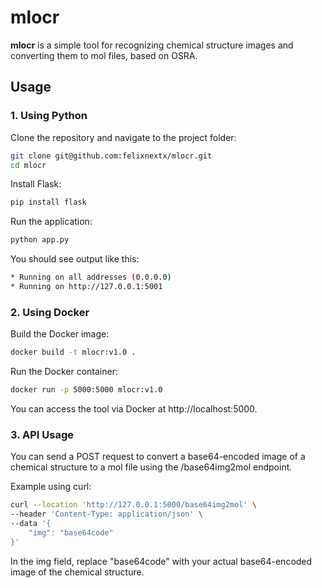 # mlocr

**mlocr** is a simple tool for recognizing chemical structure images and converting them to mol files, based on OSRA.

## Usage

### 1. Using Python
Clone the repository and navigate to the project folder:
```bash
git clone git@github.com:felixnextx/mlocr.git
cd mlocr
```

Install Flask:
```bash
pip install flask
```

Run the application:
```bash
python app.py
```
You should see output like this:
```bash
* Running on all addresses (0.0.0.0)
* Running on http://127.0.0.1:5001
```

### 2. Using Docker
Build the Docker image:
```bash
docker build -t mlocr:v1.0 .
```

Run the Docker container:
```bash
docker run -p 5000:5000 mlocr:v1.0
```

You can access the tool via Docker at http://localhost:5000.

### 3. API Usage
You can send a POST request to convert a base64-encoded image of a chemical structure to a mol file using the /base64img2mol endpoint.

Example using curl:
```bash
curl --location 'http://127.0.0.1:5000/base64img2mol' \
--header 'Content-Type: application/json' \
--data '{
    "img": "base64code"
}'
```
In the img field, replace "base64code" with your actual base64-encoded image of the chemical structure.

